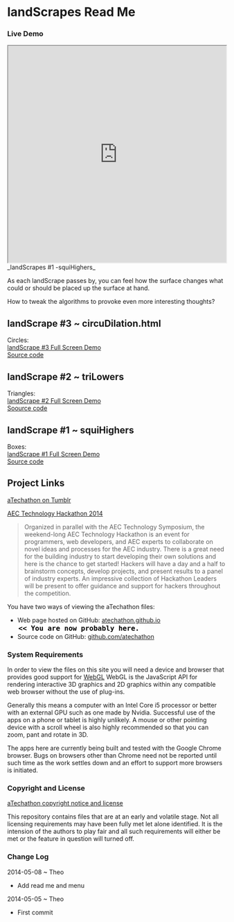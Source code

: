 landScrapes Read Me
====

### Live Demo

<iframe src="http://atechathon.github.io/landscrapes/landscrape-01-squihighers.html" width=100% height=500px class='overview' >
There is an `iframe` here. It is not visible when viewed on github.com/atechathon. To view, please go to atechathon.github.io. See 'Project Links' just below.
</iframe>
_landScrapes #1 -squiHighers_

As each landScrape passes by, you can feel how the surface changes what could or should be placed up the surface at hand.

How to tweak the algorithms to provoke even more interesting thoughts?




## landScrape #3 ~ circuDilation.html

Circles:  
[landScrape #3 Full Screen Demo]( http://atechathon.github.io/landscrapes/landscrape-03-circudilation.html )  
[Source code]( https://github.com/aTechathon/atechathon.github.io/blob/master/landscrapes/landscrape-03-circudilation.html )

## landScrape #2 ~ triLowers

Triangles:  
[landScrape #2 Full Screen Demo]( http://atechathon.github.io/landscrapes/landscrape-02-trilowers.html )  
[Soource code]( https://github.com/aTechathon/atechathon.github.io/blob/master/landscrapes/landscrape-02-trilowers.html )


## landScrape #1 ~ squiHighers

Boxes:  
[landScrape #1 Full Screen Demo]( http://atechathon.github.io/landscrapes/landscrape-01-squihighers.html )  
[Source code]( https://github.com/aTechathon/atechathon.github.io/blob/master/landscrapes/landscrape-01-squihighers.html )

<!--
## Concept

### Mission

### Vision


## Features


## Road Map


## Issues /Bugs
-->

## Project Links

[aTechathon on Tumblr]( http://atechathon.tumblr.com/ )



[AEC Technology Hackathon 2014 ]( https://www.hackerleague.org/hackathons/aec-technology-hackathon-2014/ )

> Organized in parallel with the AEC Technology Symposium, the weekend-long AEC Technology Hackathon is an event for programmers, web developers, and AEC experts to collaborate on novel ideas and processes for the AEC industry. There is a great need for the building industry to start developing their own solutions and here is the chance to get started! Hackers will have a day and a half to brainstorm concepts, develop projects, and present results to a panel of industry experts. An impressive collection of Hackathon Leaders will be present to offer guidance and support for hackers throughout the competition.


You have two ways of viewing the aTechathon files:

* Web page hosted on GitHub: [atechathon.github.io]( http://atechathon.github.io/ "view the files as apps." ) <input value="<< You are now probably here." size=28 style="font:bold 12pt monospace;border-width:0;" >  
* Source code on GitHub: [github.com/atechathon]( https://github.com/atechathon/ "View the files as source code." ) <scan style=display:none ><< You are now probably here.</scan>


### System Requirements

In order to view the files on this site you will need a device and browser that provides good support for [WebGL](http://get.webgl.org/)
WebGL is the JavaScript API for rendering interactive 3D graphics and 2D graphics within any compatible web browser without the use of plug-ins. 

Generally this means a computer with an Intel Core i5 processor or better with an external GPU such as one made by Nvidia. 
Successful use of the apps on a phone or tablet is highly unlikely. 
A mouse or other pointing device with a scroll wheel is also highly recommended so that you can zoom, pant and rotate in 3D.
 
The apps here are currently being built and tested with the Google Chrome browser. 
Bugs on browsers other than Chrome need not be reported until such time as the work settles down and an effort to support more browsers is initiated.



### Copyright and License

[aTechathon copyright notice and license]( https://github.com/atechathon/atechathon.github.io/blob/master/atechathon-copyright-and-mit-license.md )

This repository contains files that are  at an early and volatile stage. Not all licensing requirements may have been fully met let alone identified. It is the intension of the authors to play fair and all such requirements will either be met or the feature in question will turned off.

### Change Log

2014-05-08 ~ Theo

* Add read me and menu

2014-05-05 ~ Theo

* First commit




